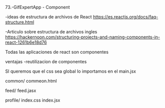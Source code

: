 73.-GifExpertApp - Component

-ideas de estructura de archivos de React
https://es.reactjs.org/docs/faq-structure.html

-Articulo sobre estructura de archivos ingles
https://hackernoon.com/structuring-projects-and-naming-components-in-react-1261b6e18d76

Todas las aplicaciones de react son componentes

ventajas
-reutilizacion de componentes

SI queremos que el css sea global lo importamos en el main.jsx

common/
  commeon.html

feed/
  feed.jasx

profile/
  index.css
  index.jsx